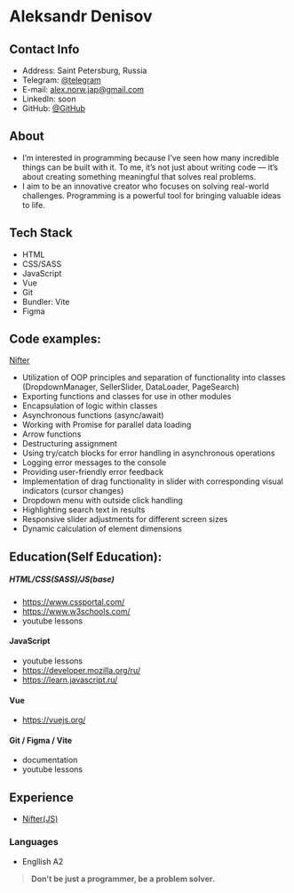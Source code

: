 # Aleksandr Denisov 


## Contact Info

 - Address: Saint Petersburg, Russia
 - Telegram: [@telegram](https://t.me/Norw_Jap_Can)
 - E-mail: alex.norw.jap@gmail.com
 - LinkedIn: soon
 - GitHub: [@GitHub](https://github.com/alexnorwjap)

## About

- I’m interested in programming because I’ve seen how many incredible things can be built with it.
To me, it’s not just about writing code — it’s about creating something meaningful that solves real problems.
- I aim to be an innovative creator who focuses on solving real-world challenges. Programming is a powerful tool for bringing valuable ideas to life.

## Tech Stack
- HTML
- CSS/SASS
- JavaScript
- Vue
- Git
- Bundler: Vite
- Figma

## Code examples:

[Nifter](https://github.com/alexnorwjap/Nifter/tree/main/src/assets/js)

- Utilization of OOP principles and separation of functionality into classes (DropdownManager, SellerSlider, DataLoader, PageSearch)
- Exporting functions and classes for use in other modules
- Encapsulation of logic within classes
- Asynchronous functions (async/await)
- Working with Promise for parallel data loading
- Arrow functions
- Destructuring assignment
- Using try/catch blocks for error handling in asynchronous operations
- Logging error messages to the console
- Providing user-friendly error feedback
- Implementation of drag functionality in slider with corresponding visual indicators (cursor changes)
- Dropdown menu with outside click handling
- Highlighting search text in results
- Responsive slider adjustments for different screen sizes
- Dynamic calculation of element dimensions

## Education(Self Education):

##### HTML/CSS(SASS)/JS(base)
- https://www.cssportal.com/
- https://www.w3schools.com/
- youtube lessons

#### JavaScript
- youtube lessons
- https://developer.mozilla.org/ru/
- https://learn.javascript.ru/

#### Vue
- https://vuejs.org/

#### Git / Figma / Vite
- documentation
- youtube lessons


## Experience

- [Nifter(JS)](https://alexnorwjap.github.io/Nifter)

###	Languages

-	Engllish A2


>**Don’t be just a programmer, be a problem solver.**
